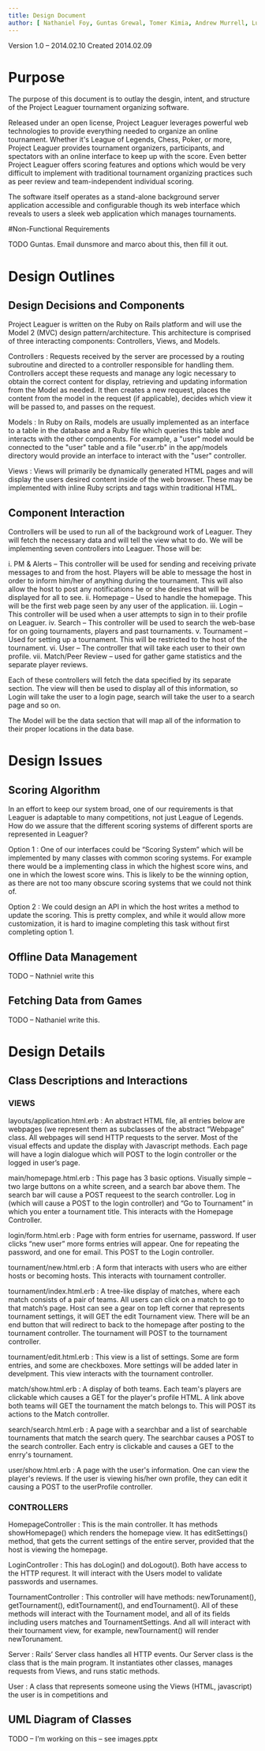 ```yaml
---
title: Design Document
author: [ Nathaniel Foy, Guntas Grewal, Tomer Kimia, Andrew Murrell, Luke Shumaker, Davis Webb ]
---
```


Version 1.0 – 2014.02.10
Created 2014.02.09

# Purpose

The purpose of this document is to outlay the desgin, intent, and structure of
the Project Leaguer tournament organizing software.

Released under an open license, Project Leaguer leverages powerful web
technologies to provide everything needed to organize an online tournament.
Whether it's League of Legends, Chess, Poker, or more, Project Leaguer provides
tournament organizers, participants, and spectators with an online
interface to keep up with the score. Even better Project Leaguer offers scoring 
features and options which would be very difficult to implement with traditional 
tournament organizing practices such as peer review and team-independent 
individual scoring.

The software itself operates as a stand-alone background server application
accessible and configurable though its web interface which reveals to users a 
sleek web application which manages tournaments.
 
#Non-Functional Requirements

TODO Guntas. Email dunsmore and marco about this, then fill it out. 

# Design Outlines

## Design Decisions and Components

Project Leaguer is written on the Ruby on Rails platform and will use the Model 2 (MVC) design pattern/architecture. This architecture is comprised of three interacting components: Controllers, Views, and Models.

Controllers
  : Requests received by the server are processed by a routing
    subroutine and directed to a controller responsible for handling
    them. Controllers accept these requests and manage any logic
    necessary to obtain the correct content for display, retrieving
    and updating information from the Model as needed.  It then
    creates a new request, places the content from the model in the
    request (if applicable), decides which view it will be passed to,
    and passes on the request.

Models
  : In Ruby on Rails, models are usually implemented as an interface
    to a table in the database and a Ruby file which queries this
    table and interacts with the other components.  For example, a
    "user" model would be connected to the "user" table and a file
    "user.rb" in the app/models directory would provide an interface
    to interact with the "user" controller.

Views
  : Views will primarily be dynamically generated HTML pages and will
    display the users desired content inside of the web browser. These
    may be implemented with inline Ruby scripts and tags within
    traditional HTML.

## Component Interaction

Controllers will be used to run all of the background work of Leaguer.  They will fetch the necessary data and will tell the view what to do.  We will be implementing seven controllers into Leaguer.  Those will be:

   i. PM & Alerts – This controller will be used for sending and receiving private messages to and from the host.  Players will be able to message the host in order to inform him/her of anything during the tournament.  This will also allow the host to post any notifications he or she desires that will be displayed for all to see.
  ii. Homepage – Used to handle the homepage.  This will be the first web page seen by any user of the application.
 iii. Login – This controller will be used when a user attempts to sign in to their profile on Leaguer.
  iv. Search – This controller will be used to search the web-base for on going tournaments, players and past tournaments.
   v. Tournament – Used for setting up a tournament.  This will be restricted to the host of the tournament.
  vi. User – The controller that will take each user to their own profile.
 vii. Match/Peer Review – used for gather game statistics and the separate player reviews.

Each of these controllers will fetch the data specified by its separate section.  The view will then be used to display all of this information, so Login will take the user to a login page, search will take the user to a search page and so on.

The Model will be the data section that will map all of the information to their proper locations in the data base.

# Design Issues
 
## Scoring Algorithm

In an effort to keep our system broad, one of our requirements is that Leaguer is adaptable to many competitions, not just League of Legends. How do we assure that the different scoring systems of different sports are represented in Leaguer?

Option 1
  : One of our interfaces could be “Scoring System” which will be
    implemented by many classes with common scoring systems. For
    example there would be a implementing class in which the highest
    score wins, and one in which the lowest score wins. This is likely
    to be the winning option, as there are not too many obscure
    scoring systems that we could not think of.

Option 2
  : We could design an API in which the host writes a method to update
    the scoring. This is pretty complex, and while it would allow more
    customization, it is hard to imagine completing this task without
    first completing option 1.

## Offline Data Management

TODO – Nathniel write this

## Fetching Data from Games

TODO – Nathaniel write this.

# Design Details
## Class Descriptions and Interactions

### VIEWS

layouts/application.html.erb
  : An abstract HTML file, all entries below are webpages (we
    represent them as subclasses of the abstract “Webpage” class. All
    webpages will send HTTP requests to the server. Most of the visual
    effects and update the display with Javascript methods. Each page
    will have a login dialogue which will POST to the login controller
    or the logged in user’s page.

main/homepage.html.erb
  : This page has 3 basic options. Visually simple – two large buttons
    on a white screen, and a search bar above them. The search bar
    will cause a POST requeest to the search controller. Log in (which
    will cause a POST to the login controller) and “Go to Tournament”
    in which you enter a tournament title. This interacts with the
    Homepage Controller.

login/form.html.erb
  : Page with form entries for username, password. If user clicks “new
    user” more forms entries will appear. One for repeating the
    password, and one for email. This POST to the Login controller.

tournament/new.html.erb
  : A form that interacts with users who are either hosts or becoming
    hosts. This interacts with tournament controller.

tournament/index.html.erb
  : A tree-like display of matches, where each match consists of a
    pair of teams. All users can click on a match to go to that
    match’s page.  Host can see a gear on top left corner that
    represents tournament settings, it will GET the edit Tournament
    view. There will be an end button that will redirect to back to
    the homepage after posting to the tournament controller. The
    tournament will POST to the tournament controller.

tournament/edit.html.erb
  : This view is a list of settings. Some are form entries, and some
    are checkboxes. More settings will be added later in
    develpment. This view interacts with the tournament controller.

match/show.html.erb
  : A display of both teams. Each team's players are clickable which
    causes a GET for the player's profile HTML. A link above both
    teams will GET the tournament the match belongs to. This will POST
    its actions to the Match controller.

search/search.html.erb
  : A page with a searchbar and a list of searchable tournaments that
    match the search query. The searchbar causes a POST to the search
    controller. Each entry is clickable and causes a GET to the
    enrry's tournament.

user/show.html.erb
  : A page with the user's information. One can view the player's
    reviews. If the user is viewing his/her own profile, they can edit
    it causing a POST to the userProfile controller.

### CONTROLLERS

HomepageController
  : This is the main controller. It has methods showHomepage() which
    renders the homepage view. It has editSettings() method, that gets
    the current settings of the entire server, provided that the host
    is viewing the homepage.

LoginController
  : This has doLogin() and doLogout(). Both have access to the HTTP
    requrest. It will interact with the Users model to validate
    passwords and usernames.

TournamentController
  : This controller will have methods: newTorunament(),
    getTournament(), editTournament(), and endTournament(). All of
    these methods will interact with the Tournament model, and all of
    its fields including users matches and TournamentSettings. And all
    will interact with their tournament view, for example,
    newTournament() will render newTorunament.

Server
  : Rails’ Server class handles all HTTP events. Our Server class is
    the class that is the main program. It instantiates other classes,
    manages requests from Views, and runs static methods.

User
  : A class that represents someone using the Views (HTML, javascript)
    the user is in competitions and
		

## UML Diagram of Classes

TODO – I’m working on this – see images.pptx
